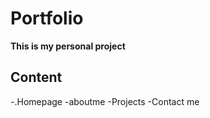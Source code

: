 # Portfolio

**This is my personal project**

## Content

-.Homepage
-aboutme
-Projects
-Contact me




